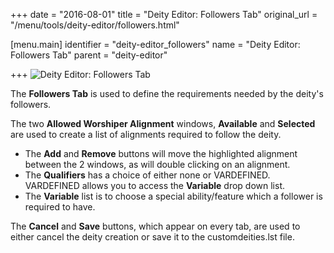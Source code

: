 +++
date = "2016-08-01"
title = "Deity Editor: Followers Tab"
original_url = "/menu/tools/deity-editor/followers.html"

[menu.main]
    identifier = "deity-editor_followers"
    name = "Deity Editor: Followers Tab"
    parent = "deity-editor"
    
+++
![Deity Editor: Followers
Tab](../../../images/editors/deity/followerstab.png)

The **Followers Tab** is used to define the requirements needed by the
deity's followers.

The two **Allowed Worshiper Alignment** windows, **Available** and
**Selected** are used to create a list of alignments required to follow
the deity.

-   The **Add** and **Remove** buttons will move the highlighted
    alignment between the 2 windows, as will double clicking on
    an alignment.
-   The **Qualifiers** has a choice of either none or VARDEFINED.
    VARDEFINED allows you to access the **Variable** drop down list.
-   The **Variable** list is to choose a special ability/feature which a
    follower is required to have.

The **Cancel** and **Save** buttons, which appear on every tab, are used
to either cancel the deity creation or save it to the customdeities.lst
file.



